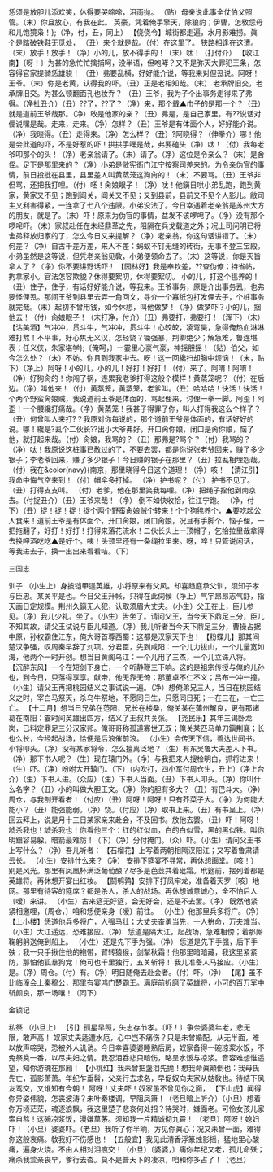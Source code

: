<!-- { "loadSidebar": true } -->
恁须是放胆儿添欢笑，休得要哭啼啼，泪雨抛。
（贴）母亲说此事全仗伯父照管。（末）你且放心，有我在此。
英豪，凭着俺手擎天，除狼豹；伊曹，怎敎恁母和儿饱獍枭！};（净，付，丑，同上）
【侥侥令】城街都走遍，水月影难捞。眞个是踏破铁鞋无觅处，
（丑）来个就是哉。（付）在这里了。
狭路相逢在这遭。
（末）放手！放手！（净）小的儿，放不得手的！（末）呔！（打付介）
【收江南】〔呀！〕为甚的急忙忙擒捕呵，没半语，但咆哮？又不是弥天大罪犯王条，怎容得官家提骑恁雄骁！
（丑）弗要乱横，好好能介说，等我来对俚厾说。阿呀！王爷。（末）你是老黄，认得我的吓。（丑）正是老相知哉。（末）
老承牌旧交，老承牌旧交。为甚么顿翻面孔也妆乔？
（丑）王爷，我为子个出事务走得来了弗得。（净扯丑介）（丑）??了，??了？（净）来，那个戴▲巾子的是那一个？（丑）就是道前王爷哉那。（净）敢是他家的亲？（丑）弗是，是自己家里。有??说话对俚说嘿是哉。走来，走来。（净）怎样？（丑）王爷是有体面个人，好好能介说。（净）我晓得。（丑）走得来。（净）怎么样？（丑）?阿晓得？（伸拳介）哪！他是会此道的吓，不是好惹的吓！拱拱手嘿是哉，弗要磕头（净）呔！（付）我每老爷叩那个的头！（净）老亲翁请了。（末）请了。（净）这位是令亲么？（末）是舍侄。足下是那里来的？（净）小弟是敝宪衙门江宁按察司差来的。为令亲伪官的事情，前日投批在县里，县里差人叫黄蒸笼这狗肏的！（末）不要骂。（丑）王爷非但骂，还把我打哩。（付）呸！肏娘眼子！（净）呔！他鎭日哄小弟乱跑，跑到黄家，黄家又不见；跑到阊关，阊关又不见；又到县前，县前又不见个人影儿。敝司主又利害得紧，一连拿了七八个违限。小弟没法了。今日幸遇着老亲翁是苏州大方的朋友，就是了。（末）吓！原来为伪官的事情，益发不该啰唣了。（净）没有那个啰唣吓。（末）家叔赴任在未经鼎革之先，阻隔在兵戈载道之外；况上司问明已将舍弟释放归家的了，怎么今日又来提解？（净）老亲翁，你这句话讲错了。（末）何差？（净）自古千差万差，来人不差：蚂蚁不钉无缝的砖街，无事不登三宝殿。小弟虽然是这等说，但凭老亲翁见敎，小弟便领命去了。（末）这等说，你是灭旨拿人了？（净）你不要讲野话吓！
【园林好】我是奉钦差，??查伪僚；持省帖，拘拿家小。官法怎容欺貌？休得要絮叨，休得要絮叨。
小的儿，打这个毴养的！（丑）住子，住子，有话好好能介说，等我来。王爷事务，原是介出事务厾，也弗要怪俚厾。那间王爷到县里去弄一角回文，寻介一个寡纸包打发俚去子，个桩事务就完哉。（末）起初不曾用钱，如今休想，叫他做梦！（净）做梦吓？小的儿，捆他去！（付）肏娘眼子！（末打净，付介）（丑）弗要打，弗要打！（浑下）（末）
【沽美酒】气冲冲，贯斗牛，气冲冲，贯斗牛！心皎皎，凌穹昊，急得俺热血淋淋难打熬！不平事，好心焦无义汉，怎轻饶？锄强暴，荆卿绝少；解急难，鲁连堪表；任义侠，朱家堪学};〔俺呵，〕一霎里心豪气豪，神摇胆摇！（贴）伯父，如今怎么处？（末）不妨。你且到我家中去。呀！这一回纔扫却胸中烦恼！（末，贴下）（净上）阿呀！小的儿，小的儿！好打！好打！（付）来了。阿唷！阿唷！（净）好狗肏的！你闯了祸，连累我老爹打得这般个模样！黄蒸笼呢？（付）在后边。（净）叫他来！（付）黄蒸笼，黄蒸笼，老爹叫。（丑）哈哈哈！快活！快活！个两个野蛮肏娘贼，我说道前王爷是体面的，骂起俚来，讨俚一拳一脚。阿歪！阿歪！一个腰纔打痛哉。（净）黄蒸笼！我甚子得罪了你，叫人打得我这么个样子？（丑）何曾叫人来打?？我原对你每说的，那个道前王爷是体面的，有话好好的说。哪！纔是?厾个二伙长??出小大爷弗好，开口肏你娘，闭口是肏你娘，恼了他，就打起来哉。（付）肏娘，我骂的？（丑）那弗是?骂个？（付）我骂的？（净）呔！我原说这桩事已赦过的了，不要去罢，都是你说张老爷回来，赚了多少银子；李老爷回来，赚了多少银子！今日赚的银子在那里？（丑）拉厾相埋怨哉。（付）我在&color(navy){南京，那里晓得今日这个道理！（净）咳！
【清江引】我命中悔气空来到！（付）帽伞多打掉。
（净）护书呢？（付）
护书不见了。（丑）打得支支叫。
（付）老爹，他在那里笑我每哩。（净）把绳子拴他到南京去。（付捉丑介）（丑）王爷来哉！（净）
倒不如快收拾，往江宁跑。
（净，付下）（丑）捉！捉！捉！捉个两个野蛮肏娘贼个转来！个个狗毴养个，▲要吃起公人食来！道前王爷是有体面个，开口肏娘，闭口肏娘，况且有手脚个，恼子俚，一把拖翻子，好打！好打！打得来落花流水！二伙长头上一顶帽子，乞拾拉里哉拿得去换呷酒吃吃▲是好个。咦！头颈里还有一条绳拉里来。呀，啐！只管说闲话，等我进去子，换一出出来看看咭。（下）
 
三国志
 
训子
（小生上）身披铠甲逞英雄，小将原来有父风。却喜趋庭承父训，须知子孝与臣忠。某关平是也。今日父王升帐，只得在此伺候（净上）气宇昂昂志气舒，指天画日定规模。荆州久鎭无人犯，认取须眉大丈夫。（小生）父王在上，臣儿参见。（净）我儿少礼。坐了。（小生）吿坐了。请问父王，当今天下鼎足三分，臣儿不知其故，请父王试说与臣儿知道。（净）我儿听者当今天下鼎足三分，曹操占据中原，孙权霸住江东，俺大哥首尊西蜀：这都是汉家天下也！
【粉蝶儿】那其间楚汉争强，叹周秦早辞了刘项。分君臣，先到咸阳：一个儿力拔山，一个儿量宽如海，他两个一时开创。想当日黄阁乌江：一个儿用了三杰，一个儿立诛八将。
【沉醉东风】一个在短剑下身亡，一个听静鞭三下响。这的是祖宗传授与俺的儿孙也，到今日，只落得享享。献帝，他无靠无倚；那董卓不仁不义；吕布一冲一撞。
（小生）请父王再把桃园结义之事试说一遍。（净）想俺弟兄三人，当日在桃园结义之时，宰白马祭天，杀乌牛祭地，不愿同日生，只愿同日死；一在三在，一亡三亡。
【十二月】想当日兄弟在范阳，兄长在楼桑，俺关某在蒲州解良，更有那诸葛在南阳：霎时间英雄出四方，结义了王叔共关张。
【尧民乐】其年三谒卧龙岗，已料定鼎足三分汉家邦。俺哥哥称孤道寡世无双；俺关某匹马单刀鎭荆襄；长也么长，今经起战场，恰便是后浪催前浪。
（小生）会传天下信，善达世间书。小将叩头。（净）没有某家将令，怎么擅离泛地？（生）有东吴鲁大夫差人下书。（净）那下书人呢？（生）现在辕门外。（净）与我把来人搜检明白，抓将进来！（生）吓。（净）吩咐大开辕门。（下）（内吹打，四小军付周仓生，丑上）（净上台介）（生）下书人进。（众应）（生）下书人当面。（丑）下书人叩头。（净）你叫什么名字？（丑）小的叫做大胆王文。（净）你的胆有多大？（丑）有巴斗大。（净）周仓，与我剖开看者！（付应）（丑）阿呀！阿呀！只有芥菜子大。（净）为何能大能小？（丑）能强能弱。（净）饶。（付应）（净）取书上来。（丑）有书呈上。（净）回去拜上，说是月十三日某家亲来赴会，不及回书。放他去罢。（丑）吓！阿呀！諕杀我也！諕杀我也！你看他三个：红的红似血，白的白似雪，黑的黑似铁。叫你明鎗容易躱，暗箭最难防！（下）（净）分付掩门。（众）吓。（小生）请问父王书上写什么？（净）吾儿听者：
【石榴花】上写着两朝相隔汉阳江；又写着鲁肃请云长。
（小生）安排什么来？（净）
安排下筵宴不寻常，再休想画堂。〔咳！〕别是风光。那里有凤凰杯满泛葡萄酿？尽多是芭荳共着砒霜。玳筵前，摆列着都是英雄将。再休想开宴出红妆。
【鬪鹌鹑】安排下打凤牢龙，准备着天罗〔咳〕地网。那里有待客的筵席？都是杀人，杀人的战场。再休想诚意诚心，全不怕后人〔嗳〕来讲。
（小生）古来筵无好筵，会无好会，还是不去罢。（净）
旣然他紧紧相邀哩，〔周仓，〕咱和恁便亲身〔嗳〕前往。
（小生）他那里兵多将广。（净）
【上小楼】恁道他兵多将广，人强马壮；大丈夫奋勇当先，一人拚命，万夫难当。
（小生）大江遥远，恐难接应。（净）
恁道是隔大江，起战场，急难相傍；着那厮鞠躬躬送俺到船上。
（小生）还是先下手为强。（净）
恁道是先下手强，后下手殃；我一只手揪住他的袍带，臂转猿猴，剑掣秋霜！他那里暗暗藏，我这里紧紧防，那怕他狐羣狗党！俺可也千里独行，五关斩将！
我儿准备人马接应。（小生）是。（净）周仓。（付）有。（净）明日随俺去赴会者。（付）吓。（净）
【尾】虽不比临潼会上秦穆公，那里有宴鸿门楚霸王。满庭前折磨了英雄将，小可的百万军中斩颜良，那一场嚷！（同下）
 
金锁记
 
私祭
（小旦上）
【引】孤星早照，矢志存节孝。〔吓！〕争奈婆婆年老，悲无限，敢声高！
奴家丈夫适遭水厄，心中岂不痛伤？只是未曾婚配，从无半面，难以放声啼哭，恐被外人讥诮。今日幸喜婆婆睡熟后房，奴家备得一碗凉浆水饭，不免祭奠一番，以尽夫妇之情。我忍泪呑悲只暗伤，略呈水饭与凉浆。音容难想惟遥望，知你游魂在那厢！
【小桃红】我未曾把盏泪先抛！想我命眞顚倒也：我母氏先亡，孤影萧萧。年纪乍垂髫，父亲行去求名，早促奴向夫家从姑敎也。待结下凤友鸾交，又谁知有今朝！
阿呀！丈夫吓！奴家虽不曾见你之面，
【下山虎】闻得你异姿伟貌，怎丧波涛？未叶秦楼调，早阻凤箫！（老旦暗上听介）（小旦）想着你万顷茫茫，魂逐浪飘，我这里楚子悲哀何处招？待哭时，嫌面老。可怜女孩儿家索自熬！这碗凉浆饭，漫嫌草茅。须知我一片精诚彻九霄！
（老旦）阿呀！媳妇吓！（小旦）婆婆吓。（老旦）我听了你半晌，方见你眞心；况又未曾一面，难得你这般哀痛。敎我好不伤感也！
【五般宜】我见此清香浮篆烛影摇，猛地里心酸痛，遍身火烧。不由人相对泪痕交！（小旦）〔婆婆，〕痛你年纪又老，孤儿命殀；痛杀我萱亲丧早，爹行去杳。莫不是普天下的凄凉，咱和你多占了！（老旦）
